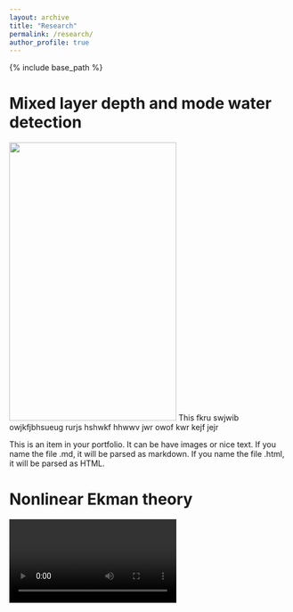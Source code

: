 ```yaml
---
layout: archive
title: "Research"
permalink: /research/
author_profile: true
---
```


{% include base_path %}

Mixed layer depth and mode water detection
======

<img src="http://yanxu-chen.github.io/images/example_profiles.png" width="300" height="500"> This fkru swjwib owjkfjbhsueug rurjs hshwkf hhwwv jwr owof kwr kejf jejr


This is an item in your portfolio. It can be have images or nice text. If you name the file .md, it will be parsed as markdown. If you name the file .html, it will be parsed as HTML. 





Nonlinear Ekman theory
======

  <body>
    <video controls>
      <source src="https://github.com/yanxu-chen/yanxu-chen.github.io/raw/master/media/Ekman.mov" type="video/mov">
      <p>Your browser doesn't support HTML5 video. Here is a <a href="viper.mov">link to the video</a> instead.</p> 
    </video>
  </body>
  

